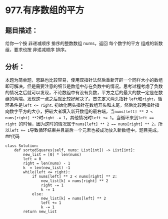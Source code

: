 # 977.有序数组的平方
## 题目描述：
给你一个按 非递减顺序 排序的整数数组 nums，返回 每个数字的平方 组成的新数组，要求也按 非递减顺序 排序。
## 分析：
本题为简单题，思路也比较容易，使用双指针法然后重新开辟一个同样大小的数组即可解决。但是需要注意的细节是数组中存在负数中的情况。思考过程考虑了负数的情况之后就可以发现，不论数组中有没有负数，平方之后的最大的数一定是在数组的两端。发现这一点之后就比较好解决了。首先定义两头指针 `left`和`right`，循环条件是`left <= right`. 初始化两头指针在数组开头和末尾，然后比较两指针指向数字平方的大小，把较大者填入新开数组的最右端，当`nums[left] ** 2 < nums[right] **2`时`right -= 1`，其他情况时`left += 1`。当循环来到`left == right `的时候，因为这时的情况属于`nums[left] ** 2 == nums[right] ** 2`，所以`left += 1`导致循环结束并且最后一个元素也被成功放入新数组中。题目完成。
##代码
```
class Solution:
    def sortedSquares(self, nums: List[int]) -> List[int]:
        new_list = [0] * len(nums)
        left = 0
        right = len(nums) - 1
        k  = len(new_list) -1
        while(left <= right):
            if nums[left] ** 2 < nums[right] ** 2:
                new_list[k] = nums[right] ** 2
                right -= 1
                k -= 1
            else:
                new_list[k] = nums[left] ** 2
                left += 1
                k -= 1
        return new_list
```




